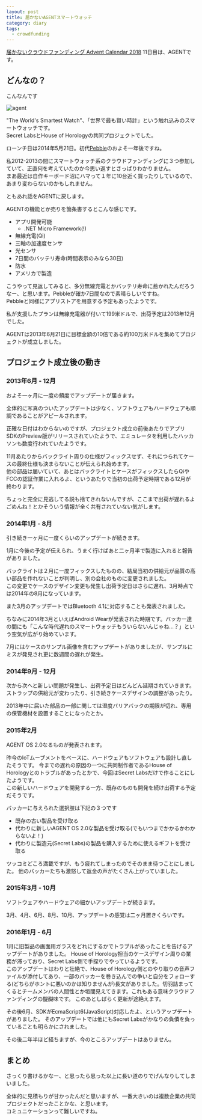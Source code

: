 ```yaml
---
layout: post
title: 届かないAGENTスマートウォッチ
category: diary
tags:
  - crowdfunding
---
```

[届かないクラウドファンディング Advent Calendar 2018](https://adventar.org/calendars/3459) 11日目は、AGENTです。

## どんなの？

こんなんです

![agent](https://lh3.googleusercontent.com/qnleB8kKdYKJoRv48AFi_SV78WsT9bf4w_2hw8YDN1rqsQfnJ78VvtwjYHQmq7egnNDyArLkqQC1th8aP4d-xg2jtefq0rl8InYwaqzLRY1JEkMne0fdsXv8-XSh6GA0zqj7n6joMPPF_IzdGYuvrMZcs3CXV6VbwwZyp9Ougfu3P4HsXKKJ14w_kYvw5uH0mFul8YMdE5K77aVY6WO9WA0LxLd-iNQXUvJSNieJpcfEKPrPchOc0Ro6evaHcNUcqEpbdz1ctAZUBwiXk83zVnYhlegrZpEf7PCznWJDdLsP07uL81F7ArA45Hl4JdA7k_0LY48vn5nGtGNOJGGH_6lOLROgAofi7TVb-dIVpBH1P-c_xXJXqmHFZR_H61VZjahuXVhAOH_9_EmfZnK4_WMRKB1nwPOdVVvBVkJDvrrTKDu35Ynn904JfF5fCY3bH97A9-qKTAwk4XyGGKdYTLWF-H8ZNMqlSmC1B_4s_KpNRHvV4jnw5_ec47kOXftPjP6G_O-qV9HuR1JeSPkS3XHrE8R8c4516a8WQUnHZRUZ6rV9-k5euHgyOPC9o-zBFND2dMS6lkWzxk1eya3_t4wJEJTGY67LNExjXiZkhgLVWeoBPVDU39Mle2ZYXHP-Ja0LoKvpF7Je20lrkk7ydBhc=w560)

"The World's Smartest Watch"、「世界で最も賢い時計」という触れ込みのスマートウォッチです。  
Secret LabsとHouse of Horologyの共同プロジェクトでした。

ローンチ日は2014年5月21日。初代[Pebble](https://www.kickstarter.com/projects/getpebble/pebble-e-paper-watch-for-iphone-and-android)のおよそ一年後ですね。

私2012-2013の間にスマートウォッチ系のクラウドファンディングに３つ参加していて、正直何を考えていたのか今思い返すとさっぱりわかりません。  
まあ最近は自作キーボード沼にハマって１年に10台近く買ったりしているので、あまり変わらないのかもしれません。

ともあれ話をAGENTに戻します。  

AGENTの機能とか売りを箇条書するとこんな感じです。

- アプリ開発可能
  - .NET Micro Framework(!)
- 無線充電(Qi)
- 三軸の加速度センサ
- 光センサ
- 7日間のバッテリ寿命(時間表示のみなら30日)
- 防水
- アメリカで製造

こうやって見返してみると、多分無線充電とかバッテリ寿命に惹かれたんだろうなー、と思います。Pebbleが確か7日間なので素晴らしいですね。  
Pebbleと同様にアプリストアを用意する予定もあったようです。

私が支援したプランは無線充電器が付いて199米ドルで、出荷予定は2013年12月でした。

AGENTは2013年6月21日に目標金額の10倍である約100万米ドルを集めてプロジェクトが成立しました。

## プロジェクト成立後の動き

### 2013年6月 - 12月

およそ一ヶ月に一度の頻度でアップデートが届きます。

全体的に写真のついたアップデートは少なく、ソフトウェアもハードウェアも順調であることがアピールされます。

正確な日付はわからないのですが、プロジェクト成立の前後あたりでアプリSDKのPreview版がリリースされていたようで、エミュレータを利用したハッカソンも数度行われていたようです。

11月あたりからバックライト周りの仕様がフィックスせず、それにつられてケースの最終仕様も決まらないことが伝えられ始めます。  
他の部品は届いていて、あとはバックライトとケースがフィックスしたらQiやFCCの認証作業に入れるよ、というあたりで当初の出荷予定時期である12月が終わります。

ちょっと完全に見逃してる説も捨てきれないんですが、ここまで出荷が遅れるよごめんね！とかそういう情報が全く共有されていない気がします。

### 2014年1月 - 8月

引き続き一ヶ月に一度くらいのアップデートが続きます。

1月に今後の予定が伝えられ、うまく行けばあと二ヶ月半で製造に入れると報告がありました。

バックライトは２月に一度フィックスしたものの、結局当初の供給元が品質の高い部品を作れないことが判明し、別の会社のものに変更されました。  
この変更でケースのデザイン変更も発生し出荷予定日はさらに遅れ、3月時点では2014年の8月になっています。

また3月のアップデートではBluetooth 4.1に対応することも発表されました。

ちなみに2014年3月といえばAndroid Wearが発表された時期です。バッカー達の間にも「こんな時代遅れのスマートウォッチもういらないんじゃね…？」という空気が広がり始めています。

7月にはケースのサンプル画像を含むアップデートがありましたが、サンプルにミスが発見され更に数週間の遅れが発生。

### 2014年9月 - 12月

次から次へと新しい問題が発生し、出荷予定日はどんどん延期されていきます。
ストラップの供給元が変わったり、引き続きケースデザインの調整があったり。

2013年中に届いた部品の一部に関しては湿度バリアバックの期限が切れ、専用の保管機材を設置することになったとか。

### 2015年2月

AGENT OS 2.0なるものが発表されます。

昨今のIoTムーブメントをベースに、ハードウェアもソフトウェアも設計し直したそうです。 
今までの遅れの原因の一つに共同制作者であるHouse of Horologyとのトラブルがあったとかで、今回はSecret Labsだけで作ることにしたようです。   
この新しいハードウェアを開発する一方、既存のものも開発を続け出荷する予定だそうです。

バッカーに与えられた選択肢は下記の３つです

- 既存の古い製品を受け取る
- 代わりに新しいAGENT OS 2.0な製品を受け取る(でもいつまでかかるかわからないよ！)
- 代わりに製造元(Secret Labs)の製品を購入するために使えるギフトを受け取る

ツッコミどころ満載ですが、もう疲れてしまったのでそのまま待つことにしました。
他のバッカーたちも激怒して返金の声がたくさん上がっていました。

### 2015年3月 - 10月

ソフトウェアやハードウェアの細かいアップデートが続きます。

3月、4月、6月、8月、10月、アップデートの感覚は二ヶ月置きくらいです。

### 2016年1月 - 6月

1月に旧製品の画面用ガラスをどれにするかでトラブルがあったことを告げるアップデートがありました。
House of Horology担当のケースデザイン周りの業務が滞っており、Secret Labs側で手探りでやっているようです。  
このアップデートはわりと壮絶で、House of Horology側とのやり取りの音声ファイルが添付してあり、一部のバッカーを巻き込んでの争いと自分をフォローする(どちらがホントに悪いのかは知りませんが)長文がありました。切羽詰まってくるとチームメンバの人間性とか垣間見えてきます。これもある意味クラウドファンディングの醍醐味です。
このあとしばらく更新が途絶えます。


その後6月、SDKがEcmaScript6(JavaScript)対応したよ、というアップデートがありました。
そのアップデートでは他にもSecret Labsがかなりの負債を負っていることも明らかにされました。

その後二年半ほど経ちますが、今のところアップデートはありません。


## まとめ

さっくり書けるかなー、と思ったら思った以上に長い道のりでげんなりしてしまいました。 

全体的に見積もりが甘かったんだと思いますが、一番大きいのは複数企業の共同プロジェクトだったことかな、と思います。  
コミュニケーションって難しいですね。
